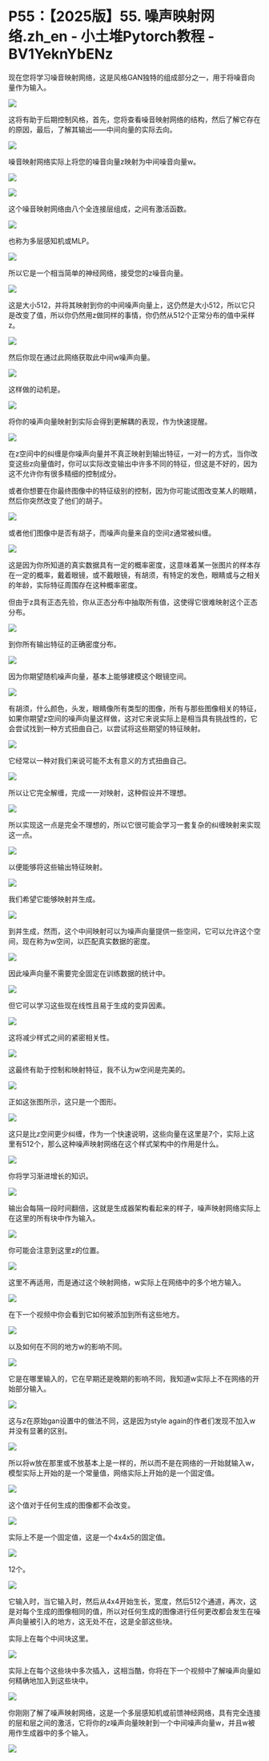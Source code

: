 # P55：【2025版】55. 噪声映射网络.zh_en - 小土堆Pytorch教程 - BV1YeknYbENz

现在您将学习噪音映射网络，这是风格GAN独特的组成部分之一，用于将噪音向量作为输入。

![](img/71ca6b6768abd85a73a41c9bf768d980_1.png)

这将有助于后期控制风格，首先，您将查看噪音映射网络的结构，然后了解它存在的原因，最后，了解其输出——中间向量的实际去向。



![](img/71ca6b6768abd85a73a41c9bf768d980_3.png)

噪音映射网络实际上将您的噪音向量z映射为中间噪音向量w。

![](img/71ca6b6768abd85a73a41c9bf768d980_5.png)

![](img/71ca6b6768abd85a73a41c9bf768d980_6.png)

这个噪音映射网络由八个全连接层组成，之间有激活函数。

![](img/71ca6b6768abd85a73a41c9bf768d980_8.png)

也称为多层感知机或MLP。

![](img/71ca6b6768abd85a73a41c9bf768d980_10.png)

所以它是一个相当简单的神经网络，接受您的z噪音向量。

![](img/71ca6b6768abd85a73a41c9bf768d980_12.png)

这是大小512，并将其映射到你的中间噪声向量上，这仍然是大小512，所以它只是改变了值，所以你仍然用z做同样的事情，你仍然从512个正常分布的值中采样z。



![](img/71ca6b6768abd85a73a41c9bf768d980_14.png)

然后你现在通过此网络获取此中间w噪声向量。

![](img/71ca6b6768abd85a73a41c9bf768d980_16.png)

这样做的动机是。

![](img/71ca6b6768abd85a73a41c9bf768d980_18.png)

将你的噪声向量映射到实际会得到更解耦的表现，作为快速提醒。

![](img/71ca6b6768abd85a73a41c9bf768d980_20.png)

在z空间中的纠缠是你噪声向量并不真正映射到输出特征，一对一的方式，当你改变这些z向量值时，你可以实际改变输出中许多不同的特征，但这是不好的，因为这不允许你有很多精细的控制成分。

或者你想要在你最终图像中的特征级别的控制，因为你可能试图改变某人的眼睛，然后你突然改变了他们的胡子。

![](img/71ca6b6768abd85a73a41c9bf768d980_22.png)

或者他们图像中是否有胡子，而噪声向量来自的空间z通常被纠缠。

![](img/71ca6b6768abd85a73a41c9bf768d980_24.png)

这是因为你所知道的真实数据具有一定的概率密度，这意味着某一张图片的样本存在一定的概率，戴着眼镜，或不戴眼镜，有胡须，有特定的发色，眼睛或与之相关的年龄，实际特征周围存在这种概率密度。

但由于z具有正态先验，你从正态分布中抽取所有值，这使得它很难映射这个正态分布。

![](img/71ca6b6768abd85a73a41c9bf768d980_26.png)

到你所有输出特征的正确密度分布。

![](img/71ca6b6768abd85a73a41c9bf768d980_28.png)

因为你期望随机噪声向量，基本上能够建模这个眼镜空间。

![](img/71ca6b6768abd85a73a41c9bf768d980_30.png)

有胡须，什么颜色，头发，眼睛像所有类型的图像，所有与那些图像相关的特征，如果你期望z空间的噪声向量这样做，这对它来说实际上是相当具有挑战性的，它会尝试找到一种方式扭曲自己，以尝试将这些期望的特征映射。



![](img/71ca6b6768abd85a73a41c9bf768d980_32.png)

它经常以一种对我们来说可能不太有意义的方式扭曲自己。

![](img/71ca6b6768abd85a73a41c9bf768d980_34.png)

所以让它完全解缠，完成一一对映射，这种假设并不理想。

![](img/71ca6b6768abd85a73a41c9bf768d980_36.png)

所以实现这一点是完全不理想的，所以它很可能会学习一套复杂的纠缠映射来实现这一点。

![](img/71ca6b6768abd85a73a41c9bf768d980_38.png)

以便能够将这些输出特征映射。

![](img/71ca6b6768abd85a73a41c9bf768d980_40.png)

我们希望它能够映射并生成。

![](img/71ca6b6768abd85a73a41c9bf768d980_42.png)

到并生成，然而，这个中间映射可以为噪声向量提供一些空间，它可以允许这个空间，现在称为w空间，以匹配真实数据的密度。



![](img/71ca6b6768abd85a73a41c9bf768d980_44.png)

因此噪声向量不需要完全固定在训练数据的统计中。

![](img/71ca6b6768abd85a73a41c9bf768d980_46.png)

但它可以学习这些现在线性且易于生成的变异因素。

![](img/71ca6b6768abd85a73a41c9bf768d980_48.png)

这将减少样式之间的紧密相关性。

![](img/71ca6b6768abd85a73a41c9bf768d980_50.png)

这最终有助于控制和映射特征，我不认为w空间是完美的。

![](img/71ca6b6768abd85a73a41c9bf768d980_52.png)

正如这张图所示，这只是一个图形。

![](img/71ca6b6768abd85a73a41c9bf768d980_54.png)

这只是比z空间更少纠缠，作为一个快速说明，这些向量在这里是7个，实际上这里有512个，那么这种噪声映射网络在这个样式架构中的作用是什么。



![](img/71ca6b6768abd85a73a41c9bf768d980_56.png)

你将学习渐进增长的知识。

![](img/71ca6b6768abd85a73a41c9bf768d980_58.png)

输出会每隔一段时间翻倍，这就是生成器架构看起来的样子，噪声映射网络实际上在这里的所有块中作为输入。

![](img/71ca6b6768abd85a73a41c9bf768d980_60.png)

你可能会注意到这里z的位置。

![](img/71ca6b6768abd85a73a41c9bf768d980_62.png)

这里不再适用，而是通过这个映射网络，w实际上在网络中的多个地方输入。

![](img/71ca6b6768abd85a73a41c9bf768d980_64.png)

在下一个视频中你会看到它如何被添加到所有这些地方。

![](img/71ca6b6768abd85a73a41c9bf768d980_66.png)

以及如何在不同的地方w的影响不同。

![](img/71ca6b6768abd85a73a41c9bf768d980_68.png)

它是在哪里输入的，它在早期还是晚期的影响不同，我知道w实际上不在网络的开始部分输入。

![](img/71ca6b6768abd85a73a41c9bf768d980_70.png)

这与z在原始gan设置中的做法不同，这是因为style again的作者们发现不加入w并没有显著的区别。



![](img/71ca6b6768abd85a73a41c9bf768d980_72.png)

所以将w放在那里或不放基本上是一样的，所以而不是在网络的一开始就输入w，模型实际上开始的是一个常量值，网络实际上开始的是一个固定值。



![](img/71ca6b6768abd85a73a41c9bf768d980_74.png)

这个值对于任何生成的图像都不会改变。

![](img/71ca6b6768abd85a73a41c9bf768d980_76.png)

实际上不是一个固定值，这是一个4x4x5的固定值。

![](img/71ca6b6768abd85a73a41c9bf768d980_78.png)

12个。

![](img/71ca6b6768abd85a73a41c9bf768d980_80.png)

它输入时，当它输入时，然后从4x4开始生长，宽度，然后512个通道，再次，这是对每个生成的图像相同的值，所以对任何生成的图像进行任何更改都会发生在噪声向量被引入的地方，这无处不在，这是全部这些块。

实际上在每个中间块这里。

![](img/71ca6b6768abd85a73a41c9bf768d980_82.png)

实际上在每个这些块中多次插入，这相当酷，你将在下一个视频中了解噪声向量如何精确地加入到这些块中。

![](img/71ca6b6768abd85a73a41c9bf768d980_84.png)

你刚刚了解了噪声映射网络，这是一个多层感知机或前馈神经网络，具有完全连接的层和层之间的激活，它将你的z噪声向量映射到一个中间噪声向量w，并且w被用作生成器中的多个输入。



![](img/71ca6b6768abd85a73a41c9bf768d980_86.png)